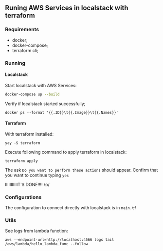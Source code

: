 ## Runing AWS Services in localstack with terraform

### Requirements

- docker;
- docker-compose;
- terraform cli;

### Running

#### Localstack

Start localstack with AWS Services:

```bash
docker-compose up --build
```

Verify if localstack started successfully;

```
docker ps --format '{{.ID}}\t{{.Image}}\t{{.Names}}'
```

#### Terraform

With terraform installed:

```
yay -S terraform
```

Execute following command to apply terraform in localstack:

```
terraform apply
```

The ask `Do you want to perform these actions` should appear. Confirm that you want to continue typing `yes`

IIIIIIIIIIIT'S DONE!!!! \o/

### Configurations

The configuration to connect directly with localstack is in `main.tf`

### Utils

See logs from lambda function:

```
aws --endpoint-url=http://localhost:4566 logs tail /aws/lambda/hello_lambda_func --follow
```
